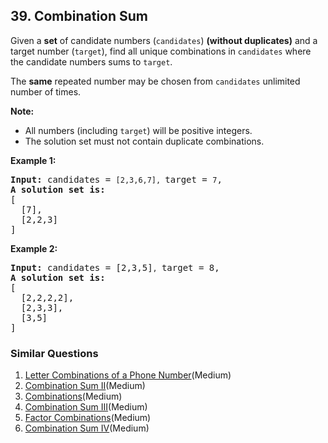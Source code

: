 ## 39. Combination Sum

<p>Given a <strong>set</strong> of candidate numbers (<code>candidates</code>) <strong>(without duplicates)</strong> and a target number (<code>target</code>), find all unique combinations in <code>candidates</code>&nbsp;where the candidate numbers sums to <code>target</code>.</p>

<p>The <strong>same</strong> repeated number may be chosen from <code>candidates</code>&nbsp;unlimited number of times.</p>

<p><strong>Note:</strong></p>

<ul>
	<li>All numbers (including <code>target</code>) will be positive integers.</li>
	<li>The solution set must not contain duplicate combinations.</li>
</ul>

<p><strong>Example 1:</strong></p>

<pre>
<strong>Input:</strong> candidates = <code>[2,3,6,7], </code>target = <code>7</code>,
<strong>A solution set is:</strong>
[
  [7],
  [2,2,3]
]
</pre>

<p><strong>Example 2:</strong></p>

<pre>
<strong>Input:</strong> candidates = [2,3,5]<code>, </code>target = 8,
<strong>A solution set is:</strong>
[
&nbsp; [2,2,2,2],
&nbsp; [2,3,3],
&nbsp; [3,5]
]
</pre>


### Similar Questions
  1. [Letter Combinations of a Phone Number](https://github.com/openset/leetcode/tree/master/solution/letter-combinations-of-a-phone-number)(Medium)
  1. [Combination Sum II](https://github.com/openset/leetcode/tree/master/solution/combination-sum-ii)(Medium)
  1. [Combinations](https://github.com/openset/leetcode/tree/master/solution/combinations)(Medium)
  1. [Combination Sum III](https://github.com/openset/leetcode/tree/master/solution/combination-sum-iii)(Medium)
  1. [Factor Combinations](https://github.com/openset/leetcode/tree/master/solution/factor-combinations)(Medium)
  1. [Combination Sum IV](https://github.com/openset/leetcode/tree/master/solution/combination-sum-iv)(Medium)
